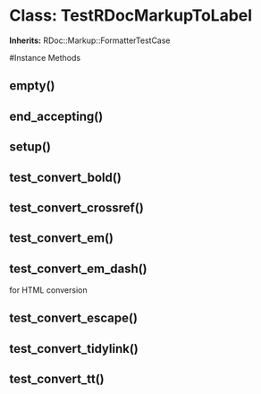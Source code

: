 # Class: TestRDocMarkupToLabel
**Inherits:** RDoc::Markup::FormatterTestCase
    




#Instance Methods
## empty() [](#method-i-empty)

## end_accepting() [](#method-i-end_accepting)

## setup() [](#method-i-setup)

## test_convert_bold() [](#method-i-test_convert_bold)

## test_convert_crossref() [](#method-i-test_convert_crossref)

## test_convert_em() [](#method-i-test_convert_em)

## test_convert_em_dash() [](#method-i-test_convert_em_dash)
for HTML conversion

## test_convert_escape() [](#method-i-test_convert_escape)

## test_convert_tidylink() [](#method-i-test_convert_tidylink)

## test_convert_tt() [](#method-i-test_convert_tt)

